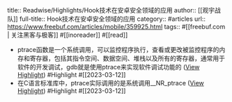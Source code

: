 title:: Readwise/Highlights/Hook技术在安卓安全领域的应用
author:: [[观宇战队]]
full-title:: Hook技术在安卓安全领域的应用
category:: #articles
url:: https://www.freebuf.com/articles/mobile/359925.html
tags:: #[[freebuf.com | 关注黑客与极客]] #[[inoreader]] #[[read]]
- ptrace函数是一个系统调用，可以监控程序执行，查看或更改被监控程序的内存和寄存器，包括其指令空间、数据空间、堆栈以及所有的寄存器，通常用于软件的开发调试，gdb就是使用ptrace来实现软件调试功能的 ([View Highlight](https://read.readwise.io/read/01gvaffgze9t22m4r925amqv21)) #Highlight #[[2023-03-12]]
- 在C语言标准库中，ptrace实际调用的是系统调用__NR_ptrace ([View Highlight](https://read.readwise.io/read/01gvaffqvtqgqwepksfjyhwzn3)) #Highlight #[[2023-03-12]]